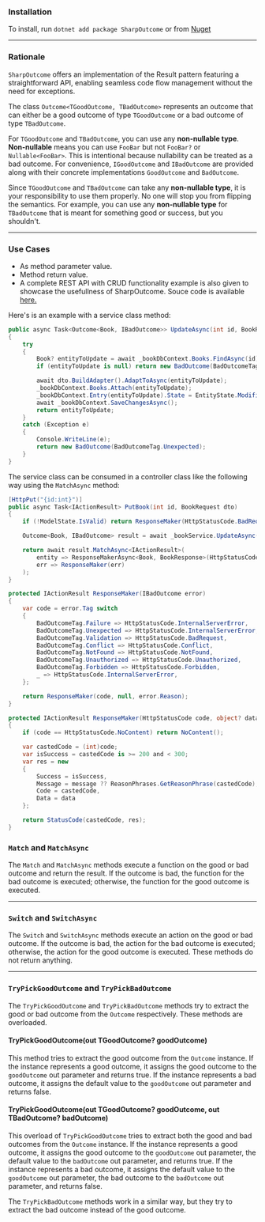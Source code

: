 ### Installation

To install, run `dotnet add package SharpOutcome` or from [Nuget](https://www.nuget.org/packages/SharpOutcome/)

---

### Rationale

`SharpOutcome` offers an implementation of the Result pattern featuring a straightforward API, enabling seamless code
flow management without the need for exceptions.

The class `Outcome<TGoodOutcome, TBadOutcome>` represents an outcome that can either be a good outcome of
type `TGoodOutcome` or a bad outcome of type `TBadOutcome`.

For `TGoodOutcome` and `TBadOutcome`, you can use any **non-nullable type**. **Non-nullable** means you can use `FooBar`
but not `FooBar?` or `Nullable<FooBar>`. This is intentional because nullability can be treated as a bad outcome. For
convenience, `IGoodOutcome` and `IBadOutcome` are provided along with their concrete implementations `GoodOutcome`
and `BadOutcome`.

Since `TGoodOutcome` and `TBadOutcome` can take any **non-nullable type**, it is your responsibility to use them
properly. No one will stop you from flipping the semantics. For example, you can use any **non-nullable type**
for `TBadOutcome` that is meant for something good or success, but you shouldn't.

---

### Use Cases

- As method parameter value.
- Method return value.
- A complete REST API with CRUD functionality example is also given to showcase the usefullness of
  SharpOutcome. Souce code is
  available [here.](https://github.com/md-redwan-hossain/SharpOutcome/tree/main/src/SharpOutcome.HttpApiExample)

Here's is an example with a service class method:

```csharp
public async Task<Outcome<Book, IBadOutcome>> UpdateAsync(int id, BookRequest dto)
{
    try
    {
        Book? entityToUpdate = await _bookDbContext.Books.FindAsync(id);
        if (entityToUpdate is null) return new BadOutcome(BadOutcomeTag.NotFound);

        await dto.BuildAdapter().AdaptToAsync(entityToUpdate);
        _bookDbContext.Books.Attach(entityToUpdate);
        _bookDbContext.Entry(entityToUpdate).State = EntityState.Modified;
        await _bookDbContext.SaveChangesAsync();
        return entityToUpdate;
    }
    catch (Exception e)
    {
        Console.WriteLine(e);
        return new BadOutcome(BadOutcomeTag.Unexpected);
    }
}
```

The service class can be consumed in a controller class like the following way using the `MatchAsync` method:

```csharp
[HttpPut("{id:int}")]
public async Task<IActionResult> PutBook(int id, BookRequest dto)
{
    if (!ModelState.IsValid) return ResponseMaker(HttpStatusCode.BadRequest);

    Outcome<Book, IBadOutcome> result = await _bookService.UpdateAsync(id, dto);

    return await result.MatchAsync<IActionResult>(
        entity => ResponseMakerAsync<Book, BookResponse>(HttpStatusCode.OK, entity),
        err => ResponseMaker(err)
    );
}

protected IActionResult ResponseMaker(IBadOutcome error)
{
    var code = error.Tag switch
    {
        BadOutcomeTag.Failure => HttpStatusCode.InternalServerError,
        BadOutcomeTag.Unexpected => HttpStatusCode.InternalServerError,
        BadOutcomeTag.Validation => HttpStatusCode.BadRequest,
        BadOutcomeTag.Conflict => HttpStatusCode.Conflict,
        BadOutcomeTag.NotFound => HttpStatusCode.NotFound,
        BadOutcomeTag.Unauthorized => HttpStatusCode.Unauthorized,
        BadOutcomeTag.Forbidden => HttpStatusCode.Forbidden,
        _ => HttpStatusCode.InternalServerError,
    };

    return ResponseMaker(code, null, error.Reason);
}

protected IActionResult ResponseMaker(HttpStatusCode code, object? data = null, string? message = null)
{
    if (code == HttpStatusCode.NoContent) return NoContent();

    var castedCode = (int)code;
    var isSuccess = castedCode is >= 200 and < 300;
    var res = new
    {
        Success = isSuccess,
        Message = message ?? ReasonPhrases.GetReasonPhrase(castedCode),
        Code = castedCode,
        Data = data
    };

    return StatusCode(castedCode, res);
}
```

### `Match` and `MatchAsync`

The `Match` and `MatchAsync` methods execute a function on the good or bad outcome and return the result. If the outcome
is bad, the function for the bad outcome is executed; otherwise, the function for the good outcome is executed.

---

### `Switch` and `SwitchAsync`

The `Switch` and `SwitchAsync` methods execute an action on the good or bad outcome. If the outcome is bad, the action
for the bad outcome is executed; otherwise, the action for the good outcome is executed. These methods do not return
anything.

---

### `TryPickGoodOutcome` and `TryPickBadOutcome`

The `TryPickGoodOutcome` and `TryPickBadOutcome` methods try to extract the good or bad outcome from the `Outcome`
respectively. These methods are overloaded.

#### TryPickGoodOutcome(out TGoodOutcome? goodOutcome)

This method tries to extract the good outcome from the `Outcome` instance. If the instance represents a good outcome, it
assigns the good outcome to the `goodOutcome` out parameter and returns true. If the instance represents a bad outcome,
it assigns the default value to the `goodOutcome` out parameter and returns false.

#### TryPickGoodOutcome(out TGoodOutcome? goodOutcome, out TBadOutcome? badOutcome)

This overload of `TryPickGoodOutcome` tries to extract both the good and bad outcomes from the `Outcome` instance. If
the instance represents a good outcome, it assigns the good outcome to the `goodOutcome` out parameter, the default
value to the `badOutcome` out parameter, and returns true. If the instance represents a bad outcome, it assigns the
default value to the `goodOutcome` out parameter, the bad outcome to the `badOutcome` out parameter, and returns false.

The `TryPickBadOutcome` methods work in a similar way, but they try to extract the bad outcome instead of the good
outcome.
